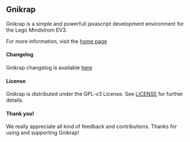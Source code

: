Gnikrap 
-------

Gnikrap is a simple and powerfull javascript development environment for the Lego Mindstrom EV3.

For more information, visit the [home page](http://jbenech.github.io/gnikrap)


#### Changelog

Gnikrap changelog is available [here](gnikrap-core/src/main/scripts/history.txt)


#### License

Gnikrap is distributed under the GPL-v3 License. See [LICENSE](LICENSE) for further details.


#### Thank you!

We really appreciate all kind of feedback and contributions. Thanks for using and supporting Gnikrap!